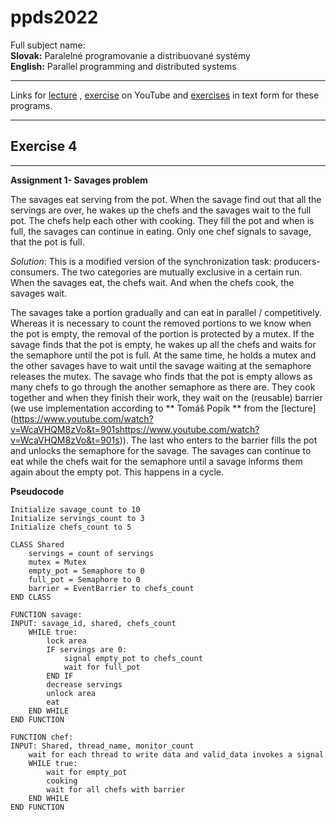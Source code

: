 # ppds2022

Full subject name:  
**Slovak:** Paralelné programovanie a distribuované systémy  
**English:** Parallel programming and distributed systems

***
Links for [lecture](https://www.youtube.com/watch?v=Vvzh2N31EyQ)
, [exercise](https://www.youtube.com/watch?v=iotYZJzxKf4) on YouTube
and [exercises](https://uim.fei.stuba.sk/i-ppds/5-cvicenie-problem-fajciarov-problem-divochov-%f0%9f%9a%ac/) in text
form for these programs.
***

Exercise 4
-----------
*******
**Assignment 1- Savages problem**

The savages eat serving from the pot. When the savage find out that all the servings are over, he wakes up the chefs and
the savages wait to the full pot. The chefs help each other with cooking. They fill the pot and when is full, the
savages can continue in eating. Only one chef signals to savage, that the pot is full.

*Solution*:
This is a modified version of the synchronization task: producers-consumers. The two categories are mutually exclusive
in a certain run. When the savages eat, the chefs wait. And when the chefs cook, the savages wait.

The savages take a portion gradually and can eat in parallel / competitively. Whereas it is necessary to count the
removed portions to we know when the pot is empty, the removal of the portion is protected by a mutex. If the savage
finds that the pot is empty, he wakes up all the chefs and waits for the semaphore until the pot is full. At the same
time, he holds a mutex and the other savages have to wait until the savage waiting at the semaphore releases the mutex.
The savage who finds that the pot is empty allows as many chefs to go through the another semaphore as there are. They
cook together and when they finish their work, they wait on the (reusable) barrier (we use implementation according
to ** Tomáš Popík ** from the [lecture]
(https://www.youtube.com/watch?v=WcaVHQM8zVo&t=901shttps://www.youtube.com/watch?v=WcaVHQM8zVo&t=901s)). The last who
enters to the barrier fills the pot and unlocks the semaphore for the savage. The savages can continue to eat while the
chefs wait for the semaphore until a savage informs them again about the empty pot. This happens in a cycle. 


**Pseudocode**  

```
Initialize savage_count to 10
Initialize servings_count to 3
Initialize chefs_count to 5

CLASS Shared
    servings = count of servings
    mutex = Mutex
    empty_pot = Semaphore to 0
    full_pot = Semaphore to 0
    barrier = EventBarrier to chefs_count
END CLASS

FUNCTION savage:
INPUT: savage_id, shared, chefs_count
    WHILE true:
        lock area
        IF servings are 0:
            signal empty_pot to chefs_count
            wait for full_pot
        END IF
        decrease servings 
        unlock area
        eat
    END WHILE
END FUNCTION

FUNCTION chef:
INPUT: Shared, thread_name, monitor_count
    wait for each thread to write data and valid_data invokes a signal
    WHILE true:
        wait for empty_pot
        cooking
        wait for all chefs with barrier
    END WHILE
END FUNCTION

```